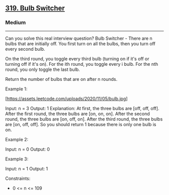 <h2><a href="https://leetcode.com/problems/bulb-switcher/">319. Bulb Switcher</a></h2><h3>Medium</h3><hr>Can you solve this real interview question? Bulb Switcher - There are n bulbs that are initially off. You first turn on all the bulbs, then you turn off every second bulb.

On the third round, you toggle every third bulb (turning on if it's off or turning off if it's on). For the ith round, you toggle every i bulb. For the nth round, you only toggle the last bulb.

Return the number of bulbs that are on after n rounds.



Example 1:

[https://assets.leetcode.com/uploads/2020/11/05/bulb.jpg]

Input: n = 3
Output: 1
Explanation: At first, the three bulbs are [off, off, off].
After the first round, the three bulbs are [on, on, on].
After the second round, the three bulbs are [on, off, on].
After the third round, the three bulbs are [on, off, off].
So you should return 1 because there is only one bulb is on.

Example 2:

Input: n = 0
Output: 0

Example 3:

Input: n = 1
Output: 1



Constraints:

- 0 <= n <= 109
